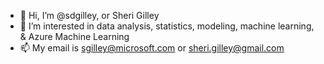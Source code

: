 - 👋 Hi, I’m @sdgilley, or Sheri Gilley
- 👀 I’m interested in data analysis, statistics, modeling, machine learning, & Azure Machine Learning
- 📫 My email is sgilley@microsoft.com or sheri.gilley@gmail.com

<!---
sdgilley/sdgilley is a ✨ special ✨ repository because its `README.md` (this file) appears on your GitHub profile.
You can click the Preview link to take a look at your changes.
--->
